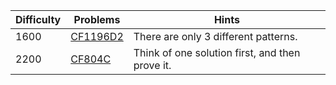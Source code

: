 | Difficulty | Problems | Hints |
| -------- | -------- | -------- |
| 1600 | [CF1196D2](https://codeforces.com/problemset/problem/1196/D2) | There are only $3$ different patterns. |
| 2200 | [CF804C](https://codeforces.com/problemset/problem/804/C) | Think of one solution first, and then prove it. |